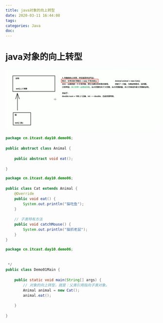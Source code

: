 ```yaml
---
title: java对象的向上转型
date: 2020-03-11 16:44:08
tags:
categories: Java
doc:
---
```


# java对象的向上转型



![1583916548352](/images/javawz/1583916548352.png)

```java
package cn.itcast.day10.demo06;

public abstract class Animal {

    public abstract void eat();

}

```

```java
package cn.itcast.day10.demo06;

public class Cat extends Animal {
    @Override
    public void eat() {
        System.out.println("猫吃鱼");
    }

    // 子类特有方法
    public void catchMouse() {
        System.out.println("猫抓老鼠");
    }
}

```

```java
package cn.itcast.day10.demo06;


 */
public class Demo01Main {

    public static void main(String[] args) {
        // 对象的向上转型，就是：父类引用指向子类对象。
        Animal animal = new Cat(); 
        animal.eat();

    }

}

```

